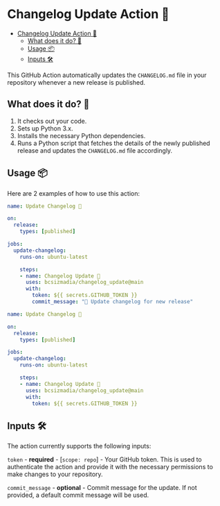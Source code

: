 # Changelog Update Action 🎉

- [Changelog Update Action 🎉](#changelog-update-action-)
  - [What does it do? 🐍](#what-does-it-do-)
  - [Usage 📦](#usage-)
  - [Inputs 🛠️](#inputs-️)

This GitHub Action automatically updates the `CHANGELOG.md` file in your repository whenever a new release is published.

## What does it do? 🐍

1. It checks out your code.
2. Sets up Python 3.x.
3. Installs the necessary Python dependencies.
4. Runs a Python script that fetches the details of the newly published release and updates the `CHANGELOG.md` file accordingly.

## Usage 📦

Here are 2 examples of how to use this action:

```yaml
name: Update Changelog 🎉

on:
  release:
    types: [published]

jobs:
  update-changelog:
    runs-on: ubuntu-latest

    steps:
    - name: Changelog Update 📄
      uses: bcsizmadia/changelog_update@main
      with:
        token: ${{ secrets.GITHUB_TOKEN }}
        commit_message: "🎉 Update changelog for new release"
```

```yaml
name: Update Changelog 🎉

on:
  release:
    types: [published]

jobs:
  update-changelog:
    runs-on: ubuntu-latest

    steps:
    - name: Changelog Update 📄
      uses: bcsizmadia/changelog_update@main
      with:
        token: ${{ secrets.GITHUB_TOKEN }}
```

## Inputs 🛠️

The action currently supports the following inputs:

`token` - **required** - [`scope: repo`] - Your GitHub token. This is used to authenticate the action and provide it with the necessary permissions to make changes to your repository.
  
`commit_message` - **optional** - Commit message for the update. If not provided, a default commit message will be used.